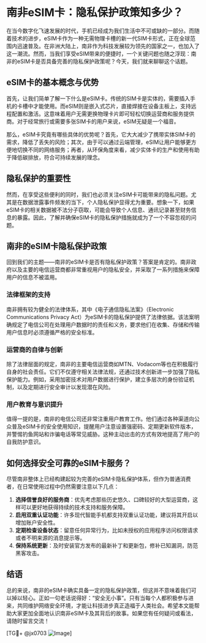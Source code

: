 # 南非eSIM卡：隐私保护政策知多少？

在当今数字化飞速发展的时代，手机已经成为我们生活中不可或缺的一部分。而随着技术的进步，eSIM卡作为一种无需物理卡槽的新一代SIM卡形式，正在全球范围内迅速普及。在非洲大陆上，南非作为科技发展较为领先的国家之一，也加入了这一潮流。然而，当我们享受eSIM带来的便捷时，一个关键问题也随之浮现：南非的eSIM卡是否具备完善的隐私保护政策呢？今天，我们就来聊聊这个话题。

## eSIM卡的基本概念与优势

首先，让我们简单了解一下什么是eSIM卡。传统的SIM卡是实体的，需要插入手机的卡槽中才能使用。而eSIM则是嵌入式芯片，直接焊接在设备主板上，支持远程配置和激活。这意味着用户无需更换物理卡片即可轻松切换运营商和服务提供商。对于经常旅行或需要多张SIM卡的用户来说，eSIM无疑是一个福音。

那么，eSIM卡究竟有哪些具体的优势呢？首先，它大大减少了携带实体SIM卡的需求，降低了丢失的风险；其次，由于可以通过云端管理，eSIM让用户能够更方便地切换不同的网络服务；再者，从环保角度来看，减少实体卡的生产和使用有助于降低碳排放，符合可持续发展的理念。

## 隐私保护的重要性

然而，在享受这些便利的同时，我们也必须关注eSIM卡可能带来的隐私问题。尤其是在数据泄露事件频发的当下，个人隐私保护显得尤为重要。想象一下，如果eSIM卡的相关数据被不法分子窃取，可能会导致个人信息、通讯记录甚至财务信息的暴露。因此，了解并确保eSIM卡的隐私保护措施就成为了一个不容忽视的问题。

## 南非的eSIM卡隐私保护政策

回到我们的主题——南非的eSIM卡是否有隐私保护政策？答案是肯定的。南非政府以及主要的电信运营商都非常重视用户的隐私安全，并采取了一系列措施来保障用户的信息不被滥用。

### 法律框架的支持

南非拥有较为健全的法律体系，其中《电子通信隐私法案》（Electronic Communications Privacy Act）为eSIM卡的隐私保护提供了法律依据。该法案明确规定了电信公司在处理用户数据时的责任和义务，要求他们在收集、存储和传输用户信息时必须遵循严格的安全标准。

### 运营商的自律与创新

除了法律层面的规定，南非的主要电信运营商如MTN、Vodacom等也在积极履行自身的社会责任。它们不仅遵守相关法律法规，还通过技术创新进一步加强了隐私保护能力。例如，采用加密技术对用户数据进行保护，建立多层次的身份验证机制，以及定期进行安全审计以发现潜在风险。

### 用户教育与意识提升

值得一提的是，南非的电信公司还非常注重用户教育工作。他们通过各种渠道向公众普及eSIM卡的安全使用知识，提醒用户注意设置强密码、定期更新软件版本，并警惕钓鱼网站和诈骗电话等常见威胁。这种主动出击的方式有效地提高了用户的自我防护意识。

## 如何选择安全可靠的eSIM卡服务？

尽管南非整体上已经构建起较为完善的eSIM卡隐私保护体系，但作为普通消费者，在日常使用过程中仍然需要注意以下几点：

1. **选择信誉良好的服务商**：优先考虑那些历史悠久、口碑较好的大型运营商，这样可以更好地获得持续的技术支持和服务保障。
2. **启用双重认证功能**：许多现代智能手机都支持双重认证功能，建议将其开启以增加账户安全性。
3. **定期检查设备状态**：留意任何异常行为，比如未授权的应用程序访问权限请求或者不明来源的消息提示等。
4. **保持系统更新**：及时安装官方发布的最新补丁和更新包，修补已知漏洞，防范黑客攻击。

## 结语

总的来说，南非的eSIM卡确实具备一定的隐私保护政策，但这并不意味着我们可以掉以轻心。正如一句老话说得好：“安全无小事”。只有当每个人都积极参与进来，共同维护网络安全环境，才能让科技进步真正造福于人类社会。希望本文能帮助大家更加全面地认识南非eSIM卡及其背后的故事。如果您有任何疑问或看法，请随时留言交流！

[TG💪+ @jx0703 ![Image](https://github.com/user-attachments/assets/dbca1d08-cadb-493c-b0ec-ad6f7a83f270)]